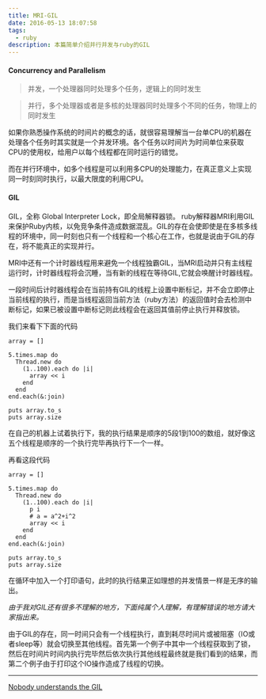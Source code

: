 ```yaml
---
title: MRI-GIL
date: 2016-05-13 18:07:58
tags:
  - ruby
description: 本篇简单介绍并行并发与ruby的GIL
---
```


#### Concurrency and Parallelism

> 并发，一个处理器同时处理多个任务，逻辑上的同时发生

> 并行，多个处理器或者是多核的处理器同时处理多个不同的任务，物理上的同时发生

如果你熟悉操作系统的时间片的概念的话，就很容易理解当一台单CPU的机器在处理各个任务时其实就是一个并发环境。各个任务以时间片为时间单位来获取CPU的使用权，给用户以每个线程都在同时运行的错觉。

而在并行环境中，如多个线程是可以利用多CPU的处理能力，在真正意义上实现同一时刻同时执行，以最大限度的利用CPU。

#### GIL

GIL，全称 Global Interpreter Lock，即全局解释器锁。
ruby解释器MRI利用GIL来保护Ruby内核，以免竞争条件造成数据混乱。GIL的存在会使即使是在多核多线程的环境中，同一时刻也只有一个线程和一个核心在工作，也就是说由于GIL的存在，将不能真正的实现并行。

MRI中还有一个计时器线程用来避免一个线程独霸GIL，当MRI启动并只有主线程运行时，计时器线程将会沉睡，当有新的线程在等待GIL,它就会唤醒计时器线程。

一段时间后计时器线程会在当前持有GIL的线程上设置中断标记，并不会立即停止当前线程的执行，而是当线程返回当前方法（ruby方法）的返回值时会去检测中断标记，如果已被设置中断标记则此线程会在返回其值前停止执行并释放锁。

我们来看下下面的代码
```
array = []

5.times.map do
  Thread.new do
    (1..100).each do |i|
      array << i
    end
  end
end.each(&:join)

puts array.to_s
puts array.size
```

在自己的机器上试着执行下，我的执行结果是顺序的5段1到100的数组，就好像这五个线程是顺序的一个执行完毕再执行下一个一样。

再看这段代码
```
array = []

5.times.map do
  Thread.new do
    (1..100).each do |i|
      p i
      # a = a^2+i^2
      array << i
    end
  end
end.each(&:join)

puts array.to_s
puts array.size
```
在循环中加入一个打印语句，此时的执行结果正如理想的并发情景一样是无序的输出。

*由于我对GIL还有很多不理解的地方，下面纯属个人理解，有理解错误的地方请大家指出来。*

由于GIL的存在，同一时间只会有一个线程执行，直到耗尽时间片或被阻塞（IO或者sleep等）就会切换至其他线程。首先第一个例子中其中一个线程获取到了锁，然后在时间片时间内执行完毕然后依次执行其他线程最终就是我们看到的结果，而第二个例子由于打印这个IO操作造成了线程的切换。

---

[Nobody understands the GIL](http://www.jstorimer.com/blogs/workingwithcode/8085491-nobody-understands-the-gil)
